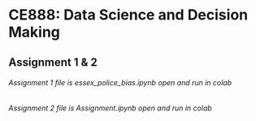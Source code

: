 # CE888: Data Science and Decision Making

## Assignment 1 & 2

###### Assignment 1 file is essex_police_bias.ipynb  open and run in colab 
###### Assignment 2 file is Assignment.ipynb open and run in colab
